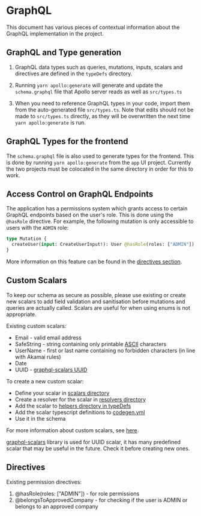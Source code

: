 # GraphQL

This document has various pieces of contextual information about the GraphQL implementation in the project.

## GraphQL and Type generation

1. GraphQL data types such as queries, mutations, inputs, scalars and directives are defined in the `typeDefs` directory.

2. Running `yarn apollo:generate` will generate and update the `schema.graphql` file that Apollo server reads as well as `src/types.ts`

3. When you need to reference GraphQL types in your code, import them from the auto-generated file `src/types.ts`. Note that edits should not be made to `src/types.ts` directly, as they will be overwritten the next time `yarn apollo:generate` is run.

## GraphQL Types for the frontend

The `schema.graphql` file is also used to generate types for the frontend. This is done by running `yarn apollo:generate` from the `app` UI project. Currently the two projects must be colocated in the same directory in order for this to work.

## Access Control on GraphQL Endpoints

The application has a permissions system which grants access to certain GraphQL endpoints based on the user's role. This is done using the `@hasRole` directive. For example, the following mutation is only accessible to users with the `ADMIN` role:

```graphql
type Mutation {
  createUser(input: CreateUserInput!): User @hasRole(roles: ["ADMIN"])
}
```

More information on this feature can be found in the [directives section](#directives).

## Custom Scalars

To keep our schema as secure as possible, please use existing or create new scalars to add field validation and sanitisation before mutations and queries are actually called. Scalars are useful for when using enums is not appropriate.

Existing custom scalars:

- Email - valid email address
- SafeString - string containing only printable [ASCII](https://en.wikipedia.org/wiki/ASCII#Character_set) characters
- UserName - first or last name containing no forbidden characters (in line with Akamai rules)
- Date
- UUID - [graphql-scalars UUID](https://www.graphql-scalars.dev/docs/scalars/uuid)

To create a new custom scalar:

- Define your scalar in [scalars directory](./src/scalars)
- Create a resolver for the scalar in [resolvers directory](./src/resolvers)
- Add the scalar to [helpers directory in typeDefs](./src/typeDefs/helpers)
- Add the scalar typescript definitions to [codegen.yml](./codegen.yml)
- Use it in the schema

For more information about custom scalars, see [here](https://www.apollographql.com/docs/apollo-server/schema/custom-scalars/).

[graphql-scalars](https://www.graphql-scalars.dev/docs/scalars) library is used for UUID scalar, it has many predefined scalar that may be useful in the future. Check it before creating new ones.

## Directives

Existing permission directives:

1. @hasRole(roles: ["ADMIN"]) - for role permissions
2. @belongsToApprovedCompany - for checking if the user is ADMIN or belongs to an approved company

